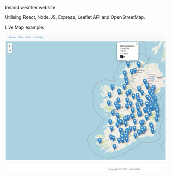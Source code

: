 Ireland weather website.

Utilising React, Node.JS, Express, Leaflet API and OpenStreetMap.

Live Map example:

![alt text](https://github.com/Jamie404/reactweatherapi/blob/main/public/exampleMap.JPG?raw=true)

